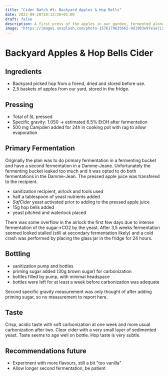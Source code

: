 ```yaml
---
title: "Cider Batch #1: Backyard Apples & Hop Bells"
date: 2022-09-28T20:13:20+01:00
draft: false
description: A first press of the apples in our garden, fermented along with fresh hop bells.
image: "https://images.unsplash.com/photo-1576179635662-9d1983e97e1e?ixlib=rb-4.0.3&ixid=MnwxMjA3fDB8MHxwaG90by1wYWdlfHx8fGVufDB8fHx8&auto=format&fit=crop&w=1887&q=80"
---
```


# Backyard Apples & Hop Bells Cider

## Ingredients

- Backyard picked hop from a friend, dried and stored before use.
- 2,5 baskets of apples from our yard, stored in the fridge.

## Pressing

- Total of 5L pressed
- Specific gravity: 1.050 -> estimated 6.5% EtOH after fermentation
- 500 mg Campden added for 24h in cooking pot with rag to allow evaporation

## Primary Fermentation

Originally the plan was to do primary fermentation in a fermenting bucket and have a second fermentation in a Damme-Jeane.
Unfortunately the fermenting bucket leaked too much and it was opted to do both fermentations in the Damme-Jean. The pressed apple juice was transfered to the recipient.

- sanitization recipient, airlock and tools used
- half a tablespoon of yeast nutrients added
- *SafCider* yeast activated prior to adding to the pressed apple juice
- 15g hop bells added
- yeast pitched and waterlock placed

There was some overflow in the airlock the first few days due to intense fermentation of the sugar->CO2 by the yeast.
After 3,5 weeks fermentation seemed looked stalled (still at secondary fermentation likely) and a cold crash was performed by placing the glass jar in the fridge for 24 hours.

## Bottling

- sanitization pump and bottles
- priming sugar added (30g brown sugar) for carbonization
- bottles filled by pump, with minimal headspace
- bottles were left for at least a week before carbonization was adequate

Second specific gravity measurement was only thought of after adding priming sugar, so no measurement to report here.


## Taste

Crisp, acidic taste with soft carbonization at one week and more usual carbonization after two. 
Clear cider with a very small layer of sedimented yeast. Taste seems to age well on bottle. Hop taste is very subtle.

## Recommendations future

- Experiment with more flavours, still a bit "too vanilla"
- Allow longer second fermentation, be patient
